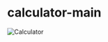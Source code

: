 # calculator-main
![Calculator](https://github.com/user-attachments/assets/b168ff1b-9e25-4f49-a600-bbc07c983366)
